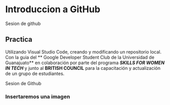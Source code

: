 # Introduccion a GitHub
 Sesion de github

## Practica

Utilizando Visual Studio Code, creando y modificando un repositorio local. Con la guia del ** Google Developer Student Club de la Universidad de Guanajuato** en colaboración por parte del programa  _**SKILLS FOR WOMEN IN TECH**_ y junto al **BRITISH COUNCIL** para la capacitación y actualización de un grupo de estudiantes.

Sesion de Github 

### Insertaremos una imagen